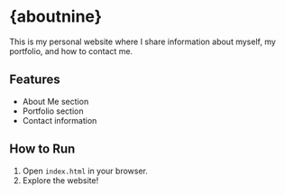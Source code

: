 # {aboutnine}

This is my personal website where I share information about myself, my portfolio, and how to contact me.

## Features
- About Me section
- Portfolio section
- Contact information

## How to Run
1. Open `index.html` in your browser.
2. Explore the website!